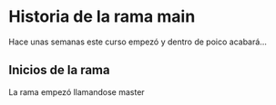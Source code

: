 # Historia de la rama main

Hace unas semanas este curso empezó y dentro de poico acabará...

## Inicios de la rama

La rama empezó llamandose master
